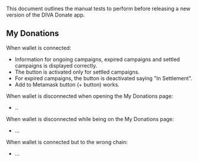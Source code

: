 This document outlines the manual tests to perform before releasing a new version of the DIVA Donate app.

## My Donations
When wallet is connected:
* Information for ongoing campaigns, expired campaigns and settled campaigns is displayed correctly.
* The button is activated only for settled campaigns.
* For expired campaigns, the button is deactivated saying "In Settlement".
* Add to Metamask button (+ button) works.

When wallet is disconnected when opening the My Donations page:
* ..

When wallet is disconnected while being on the My Donations page:
* ...


When wallet is connected but to the wrong chain:
* ...


